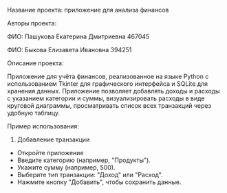 Название проекта: приложение для анализа финансов

Авторы проекта:

ФИО: Пашукова Екатерина Дмитриевна 467045

ФИО: Быкова Елизавета Ивановна 394251

Описание проекта:

Приложение для учёта финансов, реализованное на языке Python с использованием Tkinter для графического интерфейса и SQLite для хранения данных. 
Приложение позволяет добавлять доходы и расходы с указанием категории и суммы, визуализировать расходы в виде круговой диаграммы, просматривать список всех транзакций через удобную таблицу.

Пример использования: 

1. Добавление транзакции
- Откройте приложение
- Введите категорию (например, "Продукты").
- Укажите сумму (например, 500).
- Выберите тип транзакции: "Доход" или "Расход".
- Нажмите кнопку "Добавить", чтобы сохранить данные.
